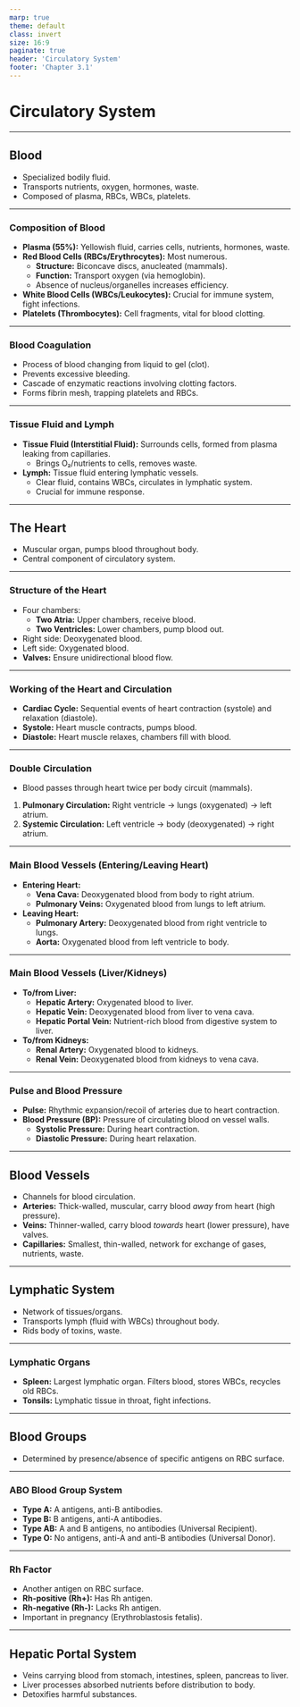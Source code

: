 ```yaml
---
marp: true
theme: default
class: invert
size: 16:9
paginate: true
header: 'Circulatory System'
footer: 'Chapter 3.1'
---
```


# Circulatory System

---

## Blood

*   Specialized bodily fluid.
*   Transports nutrients, oxygen, hormones, waste.
*   Composed of plasma, RBCs, WBCs, platelets.

---

### Composition of Blood

*   **Plasma (55%):** Yellowish fluid, carries cells, nutrients, hormones, waste.
*   **Red Blood Cells (RBCs/Erythrocytes):** Most numerous.
    *   **Structure:** Biconcave discs, anucleated (mammals).
    *   **Function:** Transport oxygen (via hemoglobin).
    *   Absence of nucleus/organelles increases efficiency.
*   **White Blood Cells (WBCs/Leukocytes):** Crucial for immune system, fight infections.
*   **Platelets (Thrombocytes):** Cell fragments, vital for blood clotting.

---

### Blood Coagulation

*   Process of blood changing from liquid to gel (clot).
*   Prevents excessive bleeding.
*   Cascade of enzymatic reactions involving clotting factors.
*   Forms fibrin mesh, trapping platelets and RBCs.

---

### Tissue Fluid and Lymph

*   **Tissue Fluid (Interstitial Fluid):** Surrounds cells, formed from plasma leaking from capillaries.
    *   Brings O₂/nutrients to cells, removes waste.
*   **Lymph:** Tissue fluid entering lymphatic vessels.
    *   Clear fluid, contains WBCs, circulates in lymphatic system.
    *   Crucial for immune response.

---

## The Heart

*   Muscular organ, pumps blood throughout body.
*   Central component of circulatory system.

---

### Structure of the Heart

*   Four chambers:
    *   **Two Atria:** Upper chambers, receive blood.
    *   **Two Ventricles:** Lower chambers, pump blood out.
*   Right side: Deoxygenated blood.
*   Left side: Oxygenated blood.
*   **Valves:** Ensure unidirectional blood flow.

---

### Working of the Heart and Circulation

*   **Cardiac Cycle:** Sequential events of heart contraction (systole) and relaxation (diastole).
*   **Systole:** Heart muscle contracts, pumps blood.
*   **Diastole:** Heart muscle relaxes, chambers fill with blood.

---

### Double Circulation

*   Blood passes through heart twice per body circuit (mammals).
1.  **Pulmonary Circulation:** Right ventricle → lungs (oxygenated) → left atrium.
2.  **Systemic Circulation:** Left ventricle → body (deoxygenated) → right atrium.

---

### Main Blood Vessels (Entering/Leaving Heart)

*   **Entering Heart:**
    *   **Vena Cava:** Deoxygenated blood from body to right atrium.
    *   **Pulmonary Veins:** Oxygenated blood from lungs to left atrium.
*   **Leaving Heart:**
    *   **Pulmonary Artery:** Deoxygenated blood from right ventricle to lungs.
    *   **Aorta:** Oxygenated blood from left ventricle to body.

---

### Main Blood Vessels (Liver/Kidneys)

*   **To/from Liver:**
    *   **Hepatic Artery:** Oxygenated blood to liver.
    *   **Hepatic Vein:** Deoxygenated blood from liver to vena cava.
    *   **Hepatic Portal Vein:** Nutrient-rich blood from digestive system to liver.
*   **To/from Kidneys:**
    *   **Renal Artery:** Oxygenated blood to kidneys.
    *   **Renal Vein:** Deoxygenated blood from kidneys to vena cava.

---

### Pulse and Blood Pressure

*   **Pulse:** Rhythmic expansion/recoil of arteries due to heart contraction.
*   **Blood Pressure (BP):** Pressure of circulating blood on vessel walls.
    *   **Systolic Pressure:** During heart contraction.
    *   **Diastolic Pressure:** During heart relaxation.

---

## Blood Vessels

*   Channels for blood circulation.
*   **Arteries:** Thick-walled, muscular, carry blood *away* from heart (high pressure).
*   **Veins:** Thinner-walled, carry blood *towards* heart (lower pressure), have valves.
*   **Capillaries:** Smallest, thin-walled, network for exchange of gases, nutrients, waste.

---

## Lymphatic System

*   Network of tissues/organs.
*   Transports lymph (fluid with WBCs) throughout body.
*   Rids body of toxins, waste.

---

### Lymphatic Organs

*   **Spleen:** Largest lymphatic organ. Filters blood, stores WBCs, recycles old RBCs.
*   **Tonsils:** Lymphatic tissue in throat, fight infections.

---

## Blood Groups

*   Determined by presence/absence of specific antigens on RBC surface.

---

### ABO Blood Group System

*   **Type A:** A antigens, anti-B antibodies.
*   **Type B:** B antigens, anti-A antibodies.
*   **Type AB:** A and B antigens, no antibodies (Universal Recipient).
*   **Type O:** No antigens, anti-A and anti-B antibodies (Universal Donor).

---

### Rh Factor

*   Another antigen on RBC surface.
*   **Rh-positive (Rh+):** Has Rh antigen.
*   **Rh-negative (Rh-):** Lacks Rh antigen.
*   Important in pregnancy (Erythroblastosis fetalis).

---

## Hepatic Portal System

*   Veins carrying blood from stomach, intestines, spleen, pancreas to liver.
*   Liver processes absorbed nutrients before distribution to body.
*   Detoxifies harmful substances.
